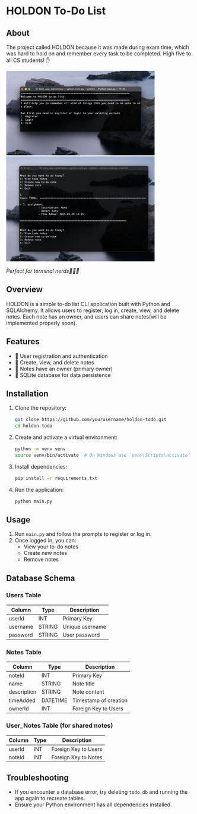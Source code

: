# HOLDON To-Do List

## About
The project called HOLDON because it was made during exam time, which was hard to hold on and remember every task to be completed. High five to all CS students! ✋

<img src="images/Screenshot.png" alt="Welcome_page" width="400">
<img src="images/Screenshot_2.png" alt="How_todo_looks" width="400">

*Perfect for terminal nerds🧑🏻‍💻*

## Overview
HOLDON is a simple to-do list CLI application built with Python and SQLAlchemy. It allows users to register, log in, create, view, and delete notes. Each note has an owner, and users can share notes(will be implemented properly soon).

## Features
- 📎 User registration and authentication
- 📎 Create, view, and delete notes
- 📎 Notes have an owner (primary owner)
- 📎 SQLite database for data persistence

## Installation

1. Clone the repository:
   ```bash
   git clone https://github.com/yourusername/holdon-todo.git
   cd holdon-todo
   ```
2. Create and activate a virtual environment:
   ```bash
   python -m venv venv
   source venv/bin/activate  # On Windows use `venv\Scripts\activate`
   ```
3. Install dependencies:
   ```bash
   pip install -r requirements.txt
   ```
4. Run the application:
   ```bash
   python main.py
   ```

## Usage
1. Run `main.py` and follow the prompts to register or log in.
2. Once logged in, you can:
   - View your to-do notes
   - Create new notes
   - Remove notes

## Database Schema
### Users Table
| Column  | Type    | Description       |
|---------|--------|-------------------|
| userId  | INT    | Primary Key       |
| username | STRING | Unique username  |
| password | STRING | User password    |

### Notes Table
| Column   | Type      | Description              |
|----------|----------|--------------------------|
| noteId   | INT      | Primary Key              |
| name     | STRING   | Note title               |
| description | STRING | Note content            |
| timeAdded | DATETIME | Timestamp of creation   |
| ownerId  | INT      | Foreign Key to Users    |

### User_Notes Table (for shared notes)
| Column  | Type | Description              |
|---------|------|--------------------------|
| userId  | INT  | Foreign Key to Users     |
| noteId  | INT  | Foreign Key to Notes     |

## Troubleshooting
- If you encounter a database error, try deleting `todo.db` and running the app again to recreate tables.
- Ensure your Python environment has all dependencies installed.
